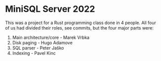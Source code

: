 # MiniSQL Server 2022

This was a project for a Rust programming class done in 4 people. All four of us had divided their roles, see commits, but the four major parts were:

1. Main architecture/core - Marek Vrbka
2. Disk paging - Hugo Adamove
3. SQL parser - Peter Jaško 
4. Indexing - Pavel Kinc
